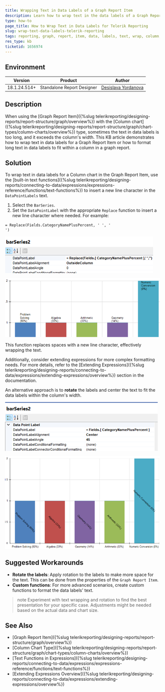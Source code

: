 ```yaml
---
title: Wrapping Text in Data Labels of a Graph Report Item
description: Learn how to wrap text in the data labels of a Graph Report Item to ensure it fits within the column's width.
type: how-to
page_title: How to Wrap Text in Data Labels for Telerik Reporting
slug: wrap-text-data-labels-telerik-reporting
tags: reporting, graph, report, item, data, labels, text, wrap, column, chart
res_type: kb
ticketid: 1656974
---
```


## Environment

| Version | Product | Author |  
| --- | --- | ---- |  
| 18.1.24.514+| Standalone Report Designer |[Desislava Yordanova](https://www.telerik.com/blogs/author/desislava-yordanova)| 

## Description

When using the [Graph Report Item]({%slug telerikreporting/designing-reports/report-structure/graph/overview%}) with the [Column chart]({%slug telerikreporting/designing-reports/report-structure/graph/chart-types/column-charts/overview%}) type, sometimes the text in data labels is too long, and it exceeds the column's width. This KB article demonstrates how to wrap text in data labels for a Graph Report Item or how to format long text in data labels to fit within a column in a graph report.

## Solution

To wrap text in data labels for a Column chart in the Graph Report Item, use the [built-in text functions]({%slug telerikreporting/designing-reports/connecting-to-data/expressions/expressions-reference/functions/text-functions%}) to insert a new line character in the `DataPointLabels` text. 

1. Select the `BarSeries`.
1. Set the `DataPointLabel` with the appropriate `Replace` function to insert a new line character where needed. For example:

  ````
= Replace(Fields.CategoryNamePlusPercent, ' ', '
')
````


  ![Set Replace Expression](images/replace-expression-data-point-labels.png)    

  ![Wrapped Data Point Labels](images/wrapped-data-point-labels.png)  

  This function replaces spaces with a new line character, effectively wrapping the text.

Additionally, consider extending expressions for more complex formatting needs. For more details, refer to the [Extending Expressions]({%slug telerikreporting/designing-reports/connecting-to-data/expressions/extending-expressions/overview%}) section in the documentation.

An alternative approach is to **rotate** the labels and center the text to fit the data labels within the column's width.

![Set Label Angle](images/set-angle-data-point-labels.png)     

![Rotated Data Point Labels](images/rotated-data-point-labels.png)     

## Suggested Workarounds

- **Rotate the labels**: Apply rotation to the labels to make more space for the text. This can be done from the properties of the `Graph Report Item`.
- **Custom functions**: For more advanced scenarios, create custom functions to format the data labels' text.

>note Experiment with text wrapping and rotation to find the best presentation for your specific case. Adjustments might be needed based on the actual data and chart size.

## See Also

* [Graph Report Item]({%slug telerikreporting/designing-reports/report-structure/graph/overview%}) 
* [Column Chart Type]({%slug telerikreporting/designing-reports/report-structure/graph/chart-types/column-charts/overview%})
* [Text Functions in Expressions]({%slug telerikreporting/designing-reports/connecting-to-data/expressions/expressions-reference/functions/text-functions%}) 
* [Extending Expressions Overview]({%slug telerikreporting/designing-reports/connecting-to-data/expressions/extending-expressions/overview%})
